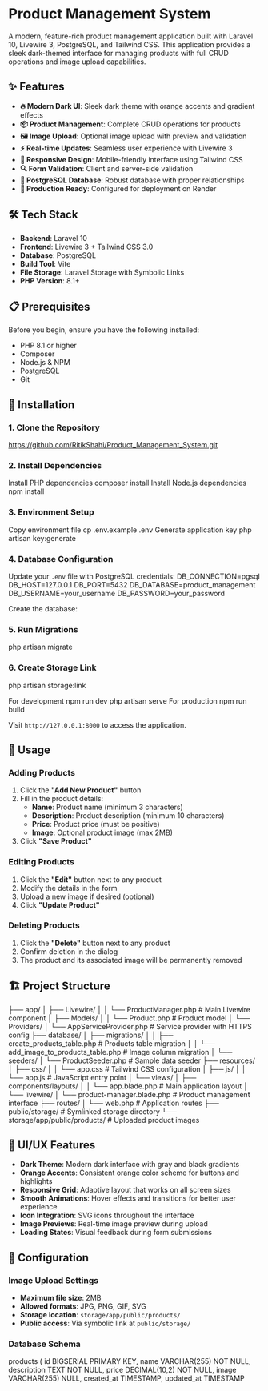 # Product Management System

A modern, feature-rich product management application built with Laravel 10, Livewire 3, PostgreSQL, and Tailwind CSS. This application provides a sleek dark-themed interface for managing products with full CRUD operations and image upload capabilities.

## ✨ Features

- **🔥 Modern Dark UI**: Sleek dark theme with orange accents and gradient effects
- **📦 Product Management**: Complete CRUD operations for products
- **🖼️ Image Upload**: Optional image upload with preview and validation
- **⚡ Real-time Updates**: Seamless user experience with Livewire 3
- **📱 Responsive Design**: Mobile-friendly interface using Tailwind CSS
- **🔍 Form Validation**: Client and server-side validation
- **💾 PostgreSQL Database**: Robust database with proper relationships
- **🚀 Production Ready**: Configured for deployment on Render

## 🛠️ Tech Stack

- **Backend**: Laravel 10
- **Frontend**: Livewire 3 + Tailwind CSS 3.0
- **Database**: PostgreSQL
- **Build Tool**: Vite
- **File Storage**: Laravel Storage with Symbolic Links
- **PHP Version**: 8.1+

## 📋 Prerequisites

Before you begin, ensure you have the following installed:

- PHP 8.1 or higher
- Composer
- Node.js & NPM
- PostgreSQL
- Git

## 🚀 Installation

### 1. Clone the Repository

https://github.com/RitikShahi/Product_Management_System.git


### 2. Install Dependencies
Install PHP dependencies
composer install
Install Node.js dependencies
npm install

### 3. Environment Setup
Copy environment file
cp .env.example .env
Generate application key
php artisan key:generate

### 4. Database Configuration

Update your `.env` file with PostgreSQL credentials:
DB_CONNECTION=pgsql
DB_HOST=127.0.0.1
DB_PORT=5432
DB_DATABASE=product_management
DB_USERNAME=your_username
DB_PASSWORD=your_password



Create the database:

### 5. Run Migrations
php artisan migrate


### 6. Create Storage Link
php artisan storage:link


For development
npm run dev
php artisan serve
For production
npm run build


Visit `http://127.0.0.1:8000` to access the application.

## 📖 Usage

### Adding Products
1. Click the **"Add New Product"** button
2. Fill in the product details:
   - **Name**: Product name (minimum 3 characters)
   - **Description**: Product description (minimum 10 characters)
   - **Price**: Product price (must be positive)
   - **Image**: Optional product image (max 2MB)
3. Click **"Save Product"**

### Editing Products
1. Click the **"Edit"** button next to any product
2. Modify the details in the form
3. Upload a new image if desired (optional)
4. Click **"Update Product"**

### Deleting Products
1. Click the **"Delete"** button next to any product
2. Confirm deletion in the dialog
3. The product and its associated image will be permanently removed

## 🏗️ Project Structure

├── app/
│ ├── Livewire/
│ │ └── ProductManager.php # Main Livewire component
│ ├── Models/
│ │ └── Product.php # Product model
│ └── Providers/
│ └── AppServiceProvider.php # Service provider with HTTPS config
├── database/
│ ├── migrations/
│ │ ├── create_products_table.php # Products table migration
│ │ └── add_image_to_products_table.php # Image column migration
│ └── seeders/
│ └── ProductSeeder.php # Sample data seeder
├── resources/
│ ├── css/
│ │ └── app.css # Tailwind CSS configuration
│ ├── js/
│ │ └── app.js # JavaScript entry point
│ └── views/
│ ├── components/layouts/
│ │ └── app.blade.php # Main application layout
│ └── livewire/
│ └── product-manager.blade.php # Product management interface
├── routes/
│ └── web.php # Application routes
├── public/storage/ # Symlinked storage directory
└── storage/app/public/products/ # Uploaded product images



## 🎨 UI/UX Features

- **Dark Theme**: Modern dark interface with gray and black gradients
- **Orange Accents**: Consistent orange color scheme for buttons and highlights
- **Responsive Grid**: Adaptive layout that works on all screen sizes
- **Smooth Animations**: Hover effects and transitions for better user experience
- **Icon Integration**: SVG icons throughout the interface
- **Image Previews**: Real-time image preview during upload
- **Loading States**: Visual feedback during form submissions

## 🔧 Configuration

### Image Upload Settings
- **Maximum file size**: 2MB
- **Allowed formats**: JPG, PNG, GIF, SVG
- **Storage location**: `storage/app/public/products/`
- **Public access**: Via symbolic link at `public/storage/`

### Database Schema
products (
id BIGSERIAL PRIMARY KEY,
name VARCHAR(255) NOT NULL,
description TEXT NOT NULL,
price DECIMAL(10,2) NOT NULL,
image VARCHAR(255) NULL,
created_at TIMESTAMP,
updated_at TIMESTAMP
